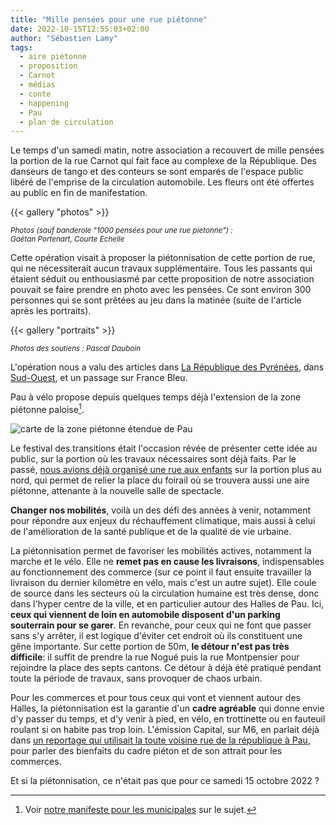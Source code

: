 ```yaml
---
title: "Mille pensées pour une rue piétonne"
date: 2022-10-15T12:55:03+02:00
author: "Sébastien Lamy"
tags:
  - aire piétonne
  - proposition
  - Carnot
  - médias
  - conte
  - happening
  - Pau
  - plan de circulation
---
```


Le temps d'un samedi matin, notre association a recouvert de mille pensées la portion de la rue Carnot qui fait face au complexe de la République. Des danseurs de tango et des conteurs se sont emparés de l'espace public libéré de l'emprise de la circulation automobile. Les fleurs ont été offertes au public en fin de manifestation.

{{< gallery "photos" >}}
<div style="font-size: smaller; line-height:normal; font-style:italic">
Photos (sauf banderole "1000 pensées pour une rue pietonne") : <br>
Gaëtan Portenart, Courte Echelle
</div>

Cette opération visait à proposer la piétonnisation de cette portion de rue, qui ne nécessiterait aucun travaux supplémentaire. Tous les passants qui étaient séduit ou enthousiasmé par cette proposition de notre association pouvait se faire prendre en photo avec les pensées. Ce sont environ 300 personnes qui se sont prêtées au jeu dans la matinée (suite de l'article après les portraits).

{{< gallery "portraits" >}}

<div style="font-size: smaller; line-height:normal; font-style:italic">
Photos des soutiens : Pascal Dauboin
</div>

L'opération nous a valu des articles dans [La République des Pyrénées][larep], dans [Sud-Ouest][sudouest], et un passage sur France Bleu.

Pau à vélo propose depuis quelques temps déjà l'extension de la zone piétonne paloise[^1]. 

![carte de la zone piétonne étendue de Pau](/media/zone-pietonne-etendue-pau.svg)

Le festival des transitions était l'occasion révée de présenter cette idée au public, sur la portion où les travaux nécessaires sont déjà faits. Par le passé, [nous avions déjà organisé une rue aux enfants][ruecarnotauxenfants] sur la portion plus au nord, qui permet de relier la place du foirail où se trouvera aussi une aire piétonne, attenante à la nouvelle salle de spectacle.

**Changer nos mobilités**, voilà un des défi des années à venir, notamment pour répondre aux enjeux du réchauffement climatique, mais aussi à celui de l'amélioration de la santé publique et de la qualité de vie urbaine. 

La piétonnisation permet de favoriser les mobilités actives, notamment la marche et le vélo. Elle ne **remet pas en cause les livraisons**, indispensables au fonctionnement des commerce (sur ce point il faut ensuite travailler la livraison du dernier kilomètre en vélo, mais c'est un autre sujet). Elle coule de source dans les secteurs où la circulation humaine est très dense, donc dans l'hyper centre de la ville, et en particulier autour des Halles de Pau. Ici, **ceux qui viennent de loin en automobile disposent d'un parking souterrain pour se garer**. En revanche, pour ceux qui ne font que passer sans s'y arrêter, il est logique d'éviter cet endroit où ils constituent une gêne importante. Sur cette portion de 50m, **le détour n'est pas très difficile**: il suffit de prendre la rue Nogué puis la rue Montpensier pour rejoindre la place des septs cantons. Ce détour à déjà été pratiqué pendant toute la période de travaux, sans provoquer de chaos urbain.

Pour les commerces et pour tous ceux qui vont et viennent autour des Halles, la piétonnisation est la garantie d'un **cadre agréable** qui donne envie d'y passer du temps, et d'y venir à pied, en vélo, en trottinette ou en fauteuil roulant si on habite pas trop loin. L'émission Capital, sur M6, en parlait déjà dans [un reportage qui utilisait la toute voisine rue de la république à Pau][capital], pour parler des bienfaits du cadre piéton et de son attrait pour les commerces.

Et si la piétonnisation, ce n'était pas que pour ce samedi 15 octobre 2022 ?

[^1]:Voir [notre manifeste pour les municipales](https://municipales2020.parlons-velo.fr/manifeste/download/24880) sur le sujet.

[ruecarnotauxenfants]: /blog/2019/rue-carnot-aux-enfants/
[sudouest]: https://www.sudouest.fr/pyrenees-atlantiques/bearn/pau-1-000-pensees-pour-une-rue-pietonne-12668487.php
[larep]: https://www.larepubliquedespyrenees.fr/societe/travaux/pau-un-bout-de-rue-carnot-a-experimente-la-pietonnisation-12630621.php
[capital]: https://twitter.com/JulesBCBG/status/1498060501741412357
